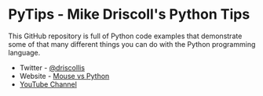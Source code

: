 # PyTips - Mike Driscoll's Python Tips

This GitHub repository is full of Python code examples that demonstrate some of that many different things you can do with the Python programming language.

- Twitter - [@driscollis](https://twitter.com/driscollis)
- Website - [Mouse vs Python](https://www.blog.pythonlibrary.org/)
- [YouTube Channel](https://www.youtube.com/c/MouseVsPython)
